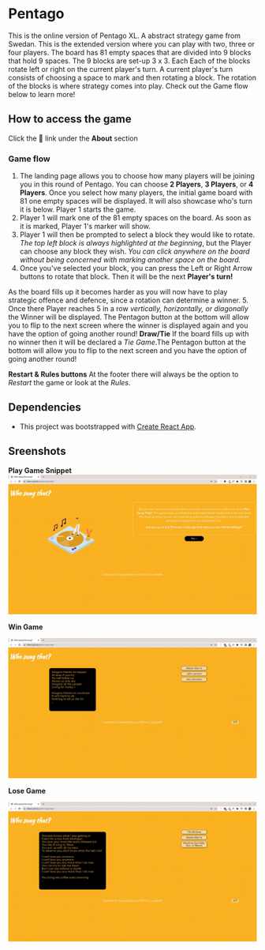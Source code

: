 # Pentago
This is the online version of Pentago XL. A abstract strategy game from Swedan. This is the extended version where you can play with two, three or four players. The board has 81 empty spaces that are divided into 9 blocks that hold 9 spaces. The 9 blocks are set-up 3 x 3. Each Each of the blocks rotate left or right on the current player's turn. A current player's turn consists of choosing a space to mark and then rotating a block. The rotation of the blocks is where strategy comes into play. Check out the Game flow below to learn more!

## How to access the game
Click the :paperclip: link under the **About** section 

### Game flow
1. The landing page allows you to choose how many players will be joining you in this round of Pentago. You can choose **2 Players**, **3 Players**, or **4 Players**. Once you select how many players, the initial game board with 81 one empty spaces will be displayed. It will also showcase who's turn it is below. Player 1 starts the game.
2. Player 1 will mark one of the 81 empty spaces on the board. As soon as it is marked, Player 1's marker will show. 
3. Player 1 will then be prompted to select a block they would like to rotate. *The top left block is always highlighted at the beginning*, but the Player can choose any block they wish. *You can click anywhere on the board without being concerned with marking another space on the board.*
4. Once you've selected your block, you can press the Left or Right Arrow buttons to rotate that block. Then it will be the next **Player's turn!**

  As the board fills up it becomes harder as you will now have to play strategic offence and defence, since a rotation can determine a winner. 
5. Once there Player reaches 5 in a row *vertically, horizontally, or diagonally* the Winner will be displayed. The Pentagon button at the bottom will allow you to flip to the next screen where the winner is displayed again and you have the option of going another round!
**Draw/Tie**
If the board fills up with no winner then it will be declared a *Tie Game*.The Pentagon button at the bottom will allow you to flip to the next screen and you have the option of going another round!

**Restart & Rules buttons**
At the footer there will always be the option to *Restart* the game or look at the *Rules*. 


## Dependencies
* This project was bootstrapped with [Create React App](https://github.com/facebookincubator/create-react-app).

## Sreenshots

**Play Game Snippet**
!["Who Sang That Demo"](https://github.com/vtbano/Who-Sang-That/blob/master/images/WhoSangThat.gif)

**Win Game**

!["Who Sang That Demo"](https://github.com/vtbano/Who-Sang-That/blob/master/images/WhoSangThatWin.gif)

**Lose Game**

!["Who Sang That Demo"](https://github.com/vtbano/Who-Sang-That/blob/master/images/WhoSangThatLose.gif)




